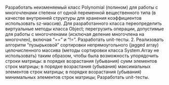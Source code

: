 Разработать неизменяемый класс Polynomial (полином) для работы с многочленами степени  от одной переменной вещественного типа (в качестве внутренней структуры для хранения коэффициентов использовать sz-массив). Для разработанного класса
переопределить виртуальные методы класса Object;
перегрузить операции, допустимые для работы с многочленами (исключая деление многочлена на многочлен), включая “==” и “!=”.
Разработать unit-тесты.
2. Реализовать алгоритм “пузырьковой” сортировки непрямоугольного (jagged array) целочисленного массива (методы сортировки класса System.Array не использовать) таким образом, чтобы была возможность упорядочить строки матрицы: 
в порядке возрастания (убывания) сумм элементов строк матрицы;
в порядке возрастания (убывания) максимальных элементов строк матрицы;
в порядке возрастания (убывания) минимальных элементов строк матрицы;
Разработать unit-тесты.
